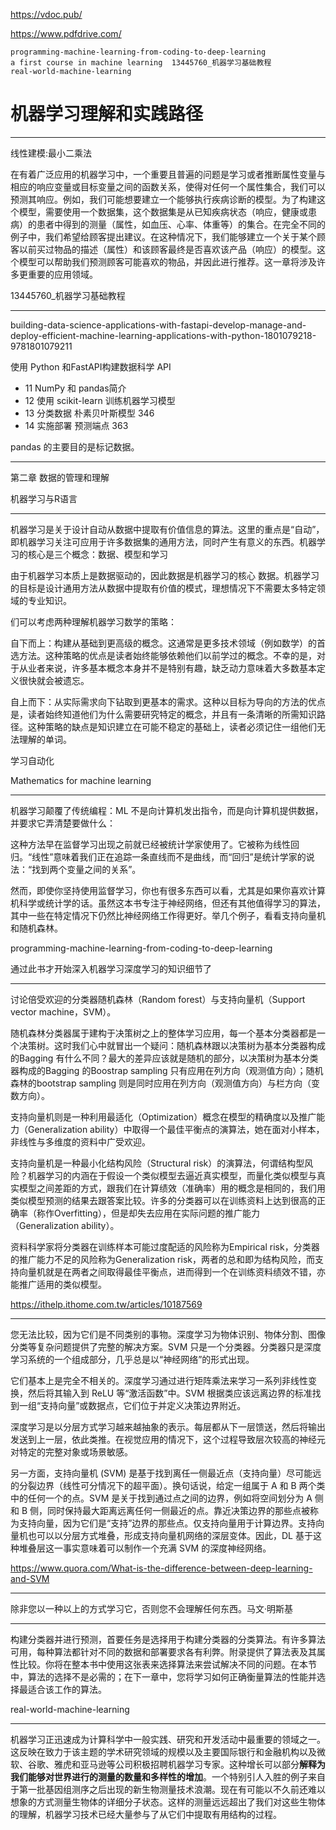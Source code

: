 https://vdoc.pub/

https://www.pdfdrive.com/

```
programming-machine-learning-from-coding-to-deep-learning
a first course in machine learning  13445760_机器学习基础教程
real-world-machine-learning
```

# 机器学习理解和实践路径

---

线性建模:最小二乘法

在有着广泛应用的机器学习中，一个重要且普遍的问题是学习或者推断属性变量与相应的响应变量或目标变量之间的函数关系，使得对任何一个属性集合，我们可以预测其响应。例如，我们可能想要建立一个能够执行疾病诊断的模型。为了构建这个模型，需要使用一个数据集，这个数据集是从已知疾病状态（响应，健康或患病）的患者中得到的测量（属性，如血压、心率、体重等）的集合。在完全不同的例子中，我们希望给顾客提出建议。在这种情况下，我们能够建立一个关于某个顾客以前买过物品的描述（属性）和该顾客最终是否喜欢该产品（响应）的模型。这个模型可以帮助我们预测顾客可能喜欢的物品，并因此进行推荐。这一章将涉及许多更重要的应用领域。

13445760_机器学习基础教程

---

building-data-science-applications-with-fastapi-develop-manage-and-deploy-efficient-machine-learning-applications-with-python-1801079218-9781801079211

使用 Python 和FastAPI构建数据科学 API

* 11 NumPy 和 pandas简介
* 12 使用 scikit-learn 训练机器学习模型
* 13 分类数据 朴素贝叶斯模型 346
* 14 实施部署 预测端点 363


pandas 的主要目的是标记数据。

---

第二章 数据的管理和理解

机器学习与R语言

---

机器学习是关于设计自动从数据中提取有价值信息的算法。这里的重点是“自动”，即机器学习关注可应用于许多数据集的通用方法，同时产生有意义的东西。机器学习的核心是三个概念：数据、模型和学习

由于机器学习本质上是数据驱动的，因此数据是机器学习的核心 数据。机器学习的目标是设计通用方法从数据中提取有价值的模式，理想情况下不需要太多特定领域的专业知识。

们可以考虑两种理解机器学习数学的策略：

自下而上：构建从基础到更高级的概念。这通常是更多技术领域（例如数学）的首选方法。这种策略的优点是读者始终能够依赖他们以前学过的概念。不幸的是，对于从业者来说，许多基本概念本身并不是特别有趣，缺乏动力意味着大多数基本定义很快就会被遗忘。

自上而下：从实际需求向下钻取到更基本的需求。这种以目标为导向的方法的优点是，读者始终知道他们为什么需要研究特定的概念，并且有一条清晰的所需知识路径。这种策略的缺点是知识建立在可能不稳定的基础上，读者必须记住一组他们无法理解的单词。

学习自动化

Mathematics for machine learning

---

机器学习颠覆了传统编程：ML 不是向计算机发出指令，而是向计算机提供数据，并要求它弄清楚要做什么：

这种方法早在监督学习出现之前就已经被统计学家使用了。它被称为线性回归。“线性”意味着我们正在追踪一条直线而不是曲线，而“回归”是统计学家的说法：“找到两个变量之间的关系”。

然而，即使你坚持使用监督学习，你也有很多东西可以看，尤其是如果你喜欢计算机科学或统计学的话。虽然这本书专注于神经网络，但还有其他值得学习的算法，其中一些在特定情况下仍然比神经网络工作得更好。举几个例子，看看支持向量机和随机森林。

programming-machine-learning-from-coding-to-deep-learning

通过此书才开始深入机器学习深度学习的知识细节了

---

讨论倍受欢迎的分类器随机森林（Random forest）与支持向量机（Support vector machine，SVM）。

随机森林分类器属于建构于决策树之上的整体学习应用，每一个基本分类器都是一个决策树。这时我们心中就冒出一个疑问：随机森林跟以决策树为基本分类器构成的Bagging 有什么不同？最大的差异应该就是随机的部分，以决策树为基本分类器构成的Bagging 的Boostrap sampling 只有应用在列方向（观测值方向）；随机森林的bootstrap sampling 则是同时应用在列方向（观测值方向）与栏方向（变数方向）。

支持向量机则是一种利用最适化（Optimization）概念在模型的精确度以及推广能力（Generalization ability）中取得一个最佳平衡点的演算法，她在面对小样本，非线性与多维度的资料中广受欢迎。

支持向量机是一种最小化结构风险（Structural risk）的演算法，何谓结构型风险？机器学习的内涵在于假设一个类似模型去逼近真实模型，而量化类似模型与真实模型之间差距的方式，跟我们在计算绩效（准确率）用的概念是相同的，我们用类似模型预测的结果去跟答案比较。许多的分类器可以在训练资料上达到很高的正确率（称作Overfitting），但是却失去应用在实际问题的推广能力（Generalization ability）。

资料科学家将分类器在训练样本可能过度配适的风险称为Empirical risk，分类器的推广能力不足的风险称为Generalization risk，两者的总和即为结构风险，而支持向量机就是在两者之间取得最佳平衡点，进而得到一个在训练资料绩效不错，亦能推广适用的类似模型。

https://ithelp.ithome.com.tw/articles/10187569

---

您无法比较，因为它们是不同类别的事物。深度学习为物体识别、物体分割、图像分类等复杂问题提供了完整的解决方案。SVM 只是一个分类器。分类器只是深度学习系统的一个组成部分，几乎总是以“神经网络”的形式出现。

它们基本上是完全不相关的。深度学习通过进行矩阵乘法来学习一系列非线性变换，然后将其输入到 ReLU 等“激活函数”中。SVM 根据类应该远离边界的标准找到一组“支持向量”或数据点，它们位于并定义决策边界附近。

深度学习是以分层方式学习越来越抽象的表示。每层都从下一层馈送，然后将输出发送到上一层，依此类推。在视觉应用的情况下，这个过程导致层次较高的神经元对特定的完整对象或场景敏感。

另一方面，支持向量机 (SVM) 是基于找到离任一侧最近点（支持向量）尽可能远的分裂边界（线性可分情况下的超平面）。换句话说，给定一组属于 A 和 B 两个类中的任何一个的点。SVM 是关于找到通过点之间的边界，例如将空间划分为 A 侧和 B 侧，同时保持最大距离远离任何一侧最近的点。靠近决策边界的那些点被称为支持向量，因为它们是“支持”边界的那些点。仅支持向量用于计算边界。支持向量机也可以以分层方式堆叠，形成支持向量机网络的深层变体。因此，DL 基于这种堆叠层这一事实意味着可以制作一个充满 SVM 的深度神经网络。

https://www.quora.com/What-is-the-difference-between-deep-learning-and-SVM

---

除非您以一种以上的方式学习它，否则您不会理解任何东西。马文·明斯基

---

构建分类器并进行预测，首要任务是选择用于构建分类器的分类算法。有许多算法可用，每种算法都针对不同的数据和部署要求各有利弊。附录提供了算法表及其属性比较。你将在整本书中使用这张表来选择算法来尝试解决不同的问题。在本节中，算法的选择不是必需的；在下一章中，您将学习如何正确衡量算法的性能并选择最适合该工作的算法。

real-world-machine-learning

---

机器学习正迅速成为计算科学中一般实践、研究和开发活动中最重要的领域之一。这反映在致力于该主题的学术研究领域的规模以及主要国际银行和金融机构以及微软、谷歌、雅虎和亚马逊等公司积极招聘机器学习专家。这种增长可以部分**解释为我们能够对世界进行的测量的数量和多样性的增加**。一个特别引人入胜的例子来自于第一批基因组测序之后出现的新生物测量技术浪潮。现在有可能以不久前还难以想象的方式测量生物体的详细分子状态。这样的测量远远超出了我们对这些生物体的理解，机器学习技术已经大量参与了从它们中提取有用结构的过程。
